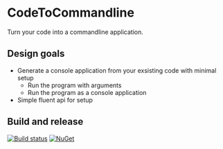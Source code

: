 # CodeToCommandline
Turn your code into a commandline application.


## Design goals
- Generate a console application from your exsisting code with minimal setup
  - Run the program with arguments
  - Run the program as a console application
- Simple fluent api for setup



## Build and release

[![Build status](https://ci.appveyor.com/api/projects/status/spne62t6gcnolu4p?svg=true)](https://ci.appveyor.com/project/Patrickkk/codetocommandline)
[![NuGet](https://img.shields.io/nuget/v/PTRK.CodeToCommandLine.svg)]()

